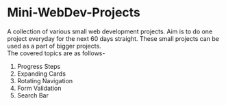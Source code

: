 # Mini-WebDev-Projects
A collection of various small web development projects. Aim is to do one project everyday for the next 60 days straight.
These small projects can be used as a part of bigger projects.
<br>
The covered topics are as follows-
1. Progress Steps
2. Expanding Cards
3. Rotating Navigation
4. Form Validation
5. Search Bar